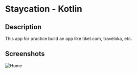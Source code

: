 # Staycation - Kotlin

## Description

This app for practice build an app like tiket.com, traveloka, etc.

## Screenshots

![Home](https://github.com/agungfir10/staycation-kotlin/assets/47552952/d3fbe144-bf2c-413a-bfb4-37bdcaec92be)
